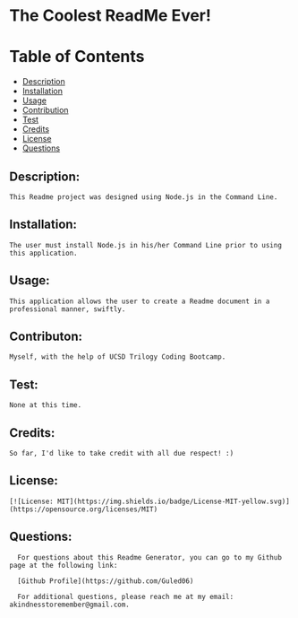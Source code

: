 
  
  # The Coolest ReadMe Ever!

  # Table of Contents

  - [Description](#description)
  - [Installation](#installation)
  - [Usage](#usage)
  - [Contribution](#contribution)
  - [Test](#test)
  - [Credits](#credits)
  - [License](#license)
  - [Questions](#questions)

  ## Description:

    This Readme project was designed using Node.js in the Command Line.
  
  ## Installation:

    The user must install Node.js in his/her Command Line prior to using this application.

  ## Usage:

    This application allows the user to create a Readme document in a professional manner, swiftly.

  ## Contributon:

    Myself, with the help of UCSD Trilogy Coding Bootcamp.

  ## Test:

    None at this time.
  
  ## Credits:

    So far, I'd like to take credit with all due respect! :) 

  ## License:

    [![License: MIT](https://img.shields.io/badge/License-MIT-yellow.svg)]
    (https://opensource.org/licenses/MIT)
  
  ## Questions:
      For questions about this Readme Generator, you can go to my Github page at the following link:

      [Github Profile](https://github.com/Guled06)

      For additional questions, please reach me at my email: akindnesstoremember@gmail.com.
  

